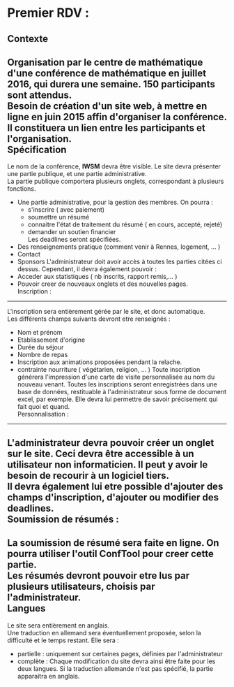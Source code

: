 Premier RDV : 
=============
Contexte
----------
Organisation par le centre de mathématique d'une conférence de mathématique en juillet 2016, qui durera une semaine. 
150 participants sont attendus.    
Besoin de création d'un site web, à mettre en ligne en juin 2015 affin d'organiser la conférence. Il constituera un lien entre 
les participants et l'organisation.       
Spécification
-------------
Le nom de la conférence, **IWSM** devra être visible. 
Le site devra présenter une partie publique, et une partie administrative.    
La partie publique comportera plusieurs onglets, correspondant à plusieurs fonctions.    
*  Une partie administrative, pour la gestion des membres. On pourra :
    * s'inscrire ( avec paiement) 
    * soumettre un résumé
    * connaitre l'état de traitement du résumé ( en cours, accepté, rejeté)
    * demander un soutien financier  
	Les deadlines seront spécifiées. 
* Des renseignements pratique (comment venir à Rennes, logement, ... ) 
* Contact   
* Sponsors
L'administrateur doit avoir accès à toutes les parties citées ci dessus. Cependant, il devra également pouvoir : 
*  Acceder aux statistiques ( nb inscrits, rapport remis,... )
*  Pouvoir creer de nouveaux onglets et des nouvelles pages.       
Inscription :
------------- 
L'inscription sera entièrement gérée par le site, et donc automatique.    
Les différents champs suivants devront etre renseignés : 
* Nom et prénom
* Etablissement d'origine
* Durée du séjour
* Nombre de repas
* Inscription aux animations proposées pendant la relache. 
* contrainte nourriture ( végétarien, religion, ... )
Toute inscription générera l'impression d'une carte de visite personnalisée au nom du nouveau venant. 
Toutes les inscriptions seront enregistrées dans une base de données, restituable à l'administrateur sous forme de document excel, par exemple. Elle devra 
lui permettre de savoir précisement qui fait quoi et quand.       
Personnalisation : 
-------
L'administrateur devra pouvoir créer un onglet sur le site. Ceci devra être accessible à un utilisateur non informaticien. Il peut y avoir le besoin de recourir à un logiciel tiers.    
Il devra également lui etre possible d'ajouter des champs d'inscription, d'ajouter ou modifier des deadlines.    
Soumission de résumés :    
------
La soumission de résumé sera faite en ligne. On pourra utiliser l'outil ConfTool pour creer cette partie.    
Les résumés devront pouvoir etre lus par plusieurs utilisateurs, choisis par l'administrateur.    
Langues
----------
Le site sera entièrement en anglais.    
Une traduction en allemand sera éventuellement proposée, selon la difficulté et le temps restant. Elle sera : 
* partielle  : uniquement sur certaines pages, définies par l'administrateur
* complète : Chaque modification du site devra ainsi être faite pour les deux langues. Si la traduction allemande n'est pas spécifié, la partie apparaitra en anglais.
